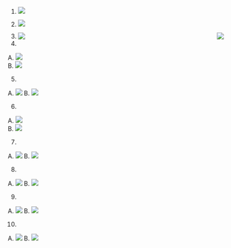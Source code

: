
1. ![](images/city_vs_city_count.png)

2. ![](images/type_vs_type_count.png)

3.
   <img align="left" src="images/boxplotcity_vs_price_1.png">   
   <img align="right" src="images/boxplotcity_vs_price_2.png">

4.
  A. ![](images/boxplotcity_vs_beds_1.png)    
  B. ![](images/boxplotcity_vs_beds_1_new.png)  

5.
  A. ![](images/boxplotcity_vs_beds_2.png)
  B. ![](images/boxplotcity_vs_beds_2_new.png)

6.
  A. ![](images/boxplotcity_vs_sqft_1.png)   
  B. ![](images/boxplotcity_vs_sqft_1_new.png)   

7.
  A. ![](images/boxplotcity_vs_sqft_2.png)
  B. ![](images/boxplotcity_vs_sqft_2_new.png)

8.
  A. ![](images/scatterplot_price_vs_sqft.png)
  B. ![](images/scatterplot_price_vs_sqft_new.png)

9.
  A. ![](images/scatterplot_price_vs_beds.png)
  B. ![](images/scatterplot_price_vs_beds_new.png)

10.
  A. ![](images/scatterplot_price_vs_baths.png)
  B. ![](images/scatterplot_price_vs_baths_new.png)


